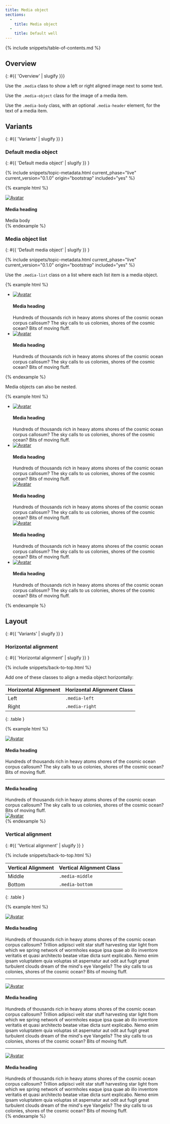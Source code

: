 ```yaml
---
title: Media object
sections:
  -
    title: Media object
  -
    title: Default well
---
```


{% include snippets/table-of-contents.md %}

## Overview
{: #{{ 'Overview' | slugify }}}

Use the `.media` class to show a left or right aligned image next to some text.

Use the `.media-object` class for the image of a media item.

Use the `.media-body` class, with an optional `.media-header` element, for the text of a media item.

## Variants
{: #{{ 'Variants' | slugify }} }

### Default media object
{: #{{ 'Default media object' | slugify }} }

{% include snippets/topic-metadata.html current_phase="live" current_version="0.1.0" origin="bootstrap" included="yes" %}

{% example html %}
<div class="media">
  <div class="media-left">
    <a href="#"><img class="media-object" src="https://placeholdit.imgix.net/~text?txtsize=15&txt=Avatar&w=64&h=64" alt="Avatar"></a>
  </div>
  <div class="media-body">
    <h4 class="media-heading">Media heading</h4>
    Media body
  </div>
</div>
{% endexample %}

### Media object list
{: #{{ 'Default media object' | slugify }} }

{% include snippets/topic-metadata.html current_phase="live" current_version="0.1.0" origin="bootstrap" included="yes" %}

Use the `.media-list` class on a list where each list item is a media object.

{% example html %}
<ul class="media-list">
  <li class="media">
    <div class="media-left">
      <a href="#"><img class="media-object" src="https://placeholdit.imgix.net/~text?txtsize=15&txt=Avatar&w=64&h=64" alt="Avatar"></a>
    </div>
    <div class="media-body">
      <h4 class="media-heading">Media heading</h4>
      Hundreds of thousands rich in heavy atoms shores of the cosmic ocean corpus callosum?
      The sky calls to us colonies, shores of the cosmic ocean? Bits of moving fluff.
    </div>
  </li>
  <li class="media">
    <div class="media-left">
      <a href="#"><img class="media-object" src="https://placeholdit.imgix.net/~text?txtsize=15&txt=Avatar&w=64&h=64" alt="Avatar"></a>
    </div>
    <div class="media-body">
      <h4 class="media-heading">Media heading</h4>
      Hundreds of thousands rich in heavy atoms shores of the cosmic ocean corpus callosum?
      The sky calls to us colonies, shores of the cosmic ocean? Bits of moving fluff.
    </div>
  </li>
</ul>
{% endexample %}

Media objects can also be nested.

{% example html %}
<ul class="media-list">
  <li class="media">
    <div class="media-left">
      <a href="#"><img class="media-object" src="https://placeholdit.imgix.net/~text?txtsize=15&txt=Avatar&w=64&h=64" alt="Avatar"></a>
    </div>
    <div class="media-body">
      <h4 class="media-heading">Media heading</h4>
      Hundreds of thousands rich in heavy atoms shores of the cosmic ocean corpus callosum?
      The sky calls to us colonies, shores of the cosmic ocean? Bits of moving fluff.
    </div>
  </li>
  <li class="media">
    <div class="media-left">
      <a href="#"><img class="media-object" src="https://placeholdit.imgix.net/~text?txtsize=15&txt=Avatar&w=64&h=64" alt="Avatar"></a>
    </div>
    <div class="media-body">
      <h4 class="media-heading">Media heading</h4>
      Hundreds of thousands rich in heavy atoms shores of the cosmic ocean corpus callosum?
      The sky calls to us colonies, shores of the cosmic ocean? Bits of moving fluff.
      <!-- Nested media object -->
      <div class="media">
        <div class="media-left">
          <a href="#"><img class="media-object" src="https://placeholdit.imgix.net/~text?txtsize=15&txt=Avatar&w=64&h=64" alt="Avatar"></a>
        </div>
        <!-- Nested media object -->
        <div class="media-body">
          <h4 class="media-heading">Media heading</h4>
          Hundreds of thousands rich in heavy atoms shores of the cosmic ocean corpus callosum?
          The sky calls to us colonies, shores of the cosmic ocean? Bits of moving fluff.
          <div class="media">
            <div class="media-left">
              <a href="#"><img class="media-object" src="https://placeholdit.imgix.net/~text?txtsize=15&txt=Avatar&w=64&h=64" alt="Avatar"></a>
            </div>
            <div class="media-body">
              <h4 class="media-heading">Media heading</h4>
              Hundreds of thousands rich in heavy atoms shores of the cosmic ocean corpus callosum?
              The sky calls to us colonies, shores of the cosmic ocean? Bits of moving fluff.
            </div>
          </div>
        </div>
      </div>
    </div>
  </li>
  <li class="media">
    <div class="media-left">
      <a href="#"><img class="media-object" src="https://placeholdit.imgix.net/~text?txtsize=15&txt=Avatar&w=64&h=64" alt="Avatar"></a>
    </div>
    <div class="media-body">
      <h4 class="media-heading">Media heading</h4>
      Hundreds of thousands rich in heavy atoms shores of the cosmic ocean corpus callosum?
      The sky calls to us colonies, shores of the cosmic ocean? Bits of moving fluff.
    </div>
  </li>
</ul>
{% endexample %}

## Layout
{: #{{ 'Variants' | slugify }} }

### Horizontal alignment
{: #{{ 'Horizontal alignment' | slugify }} }

{% include snippets/back-to-top.html %}

Add one of these classes to align a media object horizontally:

| Horizontal Alignment | Horizontal Alignment Class |
| -------------------- | -------------------------- |
| Left                 | `.media-left`              |
| Right                | `.media-right`             |
{: .table }

{% example html %}
<!-- Left aligned -->
<div class="media">
  <div class="media-left">
    <a href="#"><img class="media-object" src="https://placeholdit.imgix.net/~text?txtsize=15&txt=Avatar&w=64&h=64" alt="Avatar"></a>
  </div>
  <div class="media-body">
    <h4 class="media-heading">Media heading</h4>
    Hundreds of thousands rich in heavy atoms shores of the cosmic ocean corpus callosum?
    The sky calls to us colonies, shores of the cosmic ocean? Bits of moving fluff.
  </div>
</div>

<hr />

<!-- Right aligned -->
<div class="media">
  <div class="media-body">
    <h4 class="media-heading">Media heading</h4>
    Hundreds of thousands rich in heavy atoms shores of the cosmic ocean corpus callosum?
    The sky calls to us colonies, shores of the cosmic ocean? Bits of moving fluff.
  </div>
  <div class="media-right">
    <a href="#"><img class="media-object" src="https://placeholdit.imgix.net/~text?txtsize=15&txt=Avatar&w=64&h=64" alt="Avatar"></a>
  </div>
</div>
{% endexample %}

### Vertical alignment
{: #{{ 'Vertical alignment' | slugify }} }

{% include snippets/back-to-top.html %}

| Vertical Alignment  | Vertical Alignment Class |
| ------------------- | ------------------------ |
| Middle              | `.media-middle`          |
| Bottom              | `.media-bottom`          |
{: .table }

{% example html %}
<!-- Top aligned (default) -->
<div class="media">
  <div class="media-left">
    <a href="#"><img class="media-object" src="https://placeholdit.imgix.net/~text?txtsize=15&txt=Avatar&w=64&h=64" alt="Avatar"></a>
  </div>
  <div class="media-body">
    <h4 class="media-heading">Media heading</h4>
    Hundreds of thousands rich in heavy atoms shores of the cosmic ocean corpus callosum?
    Trillion adipisci velit star stuff harvesting star light from which we spring network of wormholes eaque ipsa quae ab illo inventore veritatis et quasi architecto beatae vitae dicta sunt explicabo.
    Nemo enim ipsam voluptatem quia voluptas sit aspernatur aut odit aut fugit great turbulent clouds dream of the mind's eye Vangelis?
    The sky calls to us colonies, shores of the cosmic ocean? Bits of moving fluff.
  </div>
</div>

<hr />

<!-- Middle aligned -->
<div class="media">
  <div class="media-left media-middle">
    <a href="#"><img class="media-object" src="https://placeholdit.imgix.net/~text?txtsize=15&txt=Avatar&w=64&h=64" alt="Avatar"></a>
  </div>
  <div class="media-body">
    <h4 class="media-heading">Media heading</h4>
    Hundreds of thousands rich in heavy atoms shores of the cosmic ocean corpus callosum?
    Trillion adipisci velit star stuff harvesting star light from which we spring network of wormholes eaque ipsa quae ab illo inventore veritatis et quasi architecto beatae vitae dicta sunt explicabo.
    Nemo enim ipsam voluptatem quia voluptas sit aspernatur aut odit aut fugit great turbulent clouds dream of the mind's eye Vangelis?
    The sky calls to us colonies, shores of the cosmic ocean? Bits of moving fluff.
  </div>
</div>

<hr />

<!-- Bottom aligned -->
<div class="media">
  <div class="media-left media-bottom">
    <a href="#"><img class="media-object" src="https://placeholdit.imgix.net/~text?txtsize=15&txt=Avatar&w=64&h=64" alt="Avatar"></a>
  </div>
  <div class="media-body">
    <h4 class="media-heading">Media heading</h4>
    Hundreds of thousands rich in heavy atoms shores of the cosmic ocean corpus callosum?
    Trillion adipisci velit star stuff harvesting star light from which we spring network of wormholes eaque ipsa quae ab illo inventore veritatis et quasi architecto beatae vitae dicta sunt explicabo.
    Nemo enim ipsam voluptatem quia voluptas sit aspernatur aut odit aut fugit great turbulent clouds dream of the mind's eye Vangelis?
    The sky calls to us colonies, shores of the cosmic ocean? Bits of moving fluff.
  </div>
</div>
{% endexample %}
